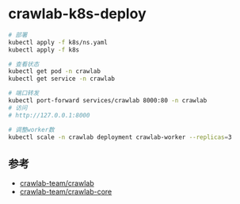 # crawlab-k8s-deploy

```bash
# 部署
kubectl apply -f k8s/ns.yaml
kubectl apply -f k8s

# 查看状态
kubectl get pod -n crawlab
kubectl get service -n crawlab

# 端口转发
kubectl port-forward services/crawlab 8000:80 -n crawlab
# 访问
# http://127.0.0.1:8000

# 调整worker数
kubectl scale -n crawlab deployment crawlab-worker --replicas=3
```

## 参考

- [crawlab-team/crawlab](https://github.com/crawlab-team/crawlab)
- [crawlab-team/crawlab-core](https://github.com/crawlab-team/crawlab-core)